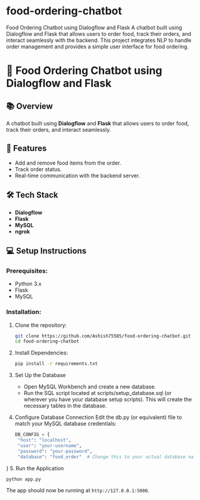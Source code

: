 # food-ordering-chatbot
Food Ordering Chatbot using Dialogflow and Flask A chatbot built using Dialogflow and Flask that allows users to order food, track their orders, and interact seamlessly with the backend. This project integrates NLP to handle order management and provides a simple user interface for food ordering.
# 🍔 Food Ordering Chatbot using Dialogflow and Flask

## 📚 **Overview**
A chatbot built using **Dialogflow** and **Flask** that allows users to order food, track their orders, and interact seamlessly.

## 🚀 **Features**
- Add and remove food items from the order.  
- Track order status.  
- Real-time communication with the backend server.

## 🛠️ **Tech Stack**
- **Dialogflow**  
- **Flask**  
- **MySQL**
- **ngrok**

## 💻 **Setup Instructions**

### Prerequisites:
- Python 3.x  
- Flask  
- MySQL  

### Installation:
1. Clone the repository:  
   ```bash
   git clone https://github.com/Ashish75585/food-ordering-chatbot.git
   cd food-ordering-chatbot
2. Install Dependencies:
   ```bash
   pip install -r requirements.txt

3. Set Up the Database
   - Open MySQL Workbench and create a new database.
   - Run the SQL script located at scripts/setup_database.sql (or wherever you have your database setup scripts). This will create the    necessary tables in the database.

4. Configure Database Connection
   Edit the db.py (or equivalent) file to match your MySQL database credentials:
   ```python
   DB_CONFIG = {
    "host": "localhost",
    "user": "your-username",
    "password": "your-password",
    "database": "food_order"  # Change this to your actual database name
}
5. Run the Application
```bash
python app.py
```
The app should now be running at `http://127.0.0.1:5000`.
   
